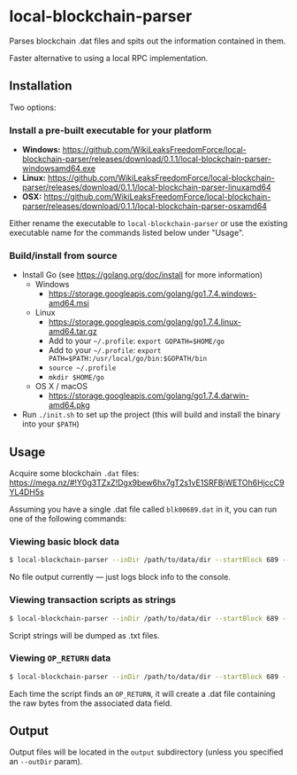 
# local-blockchain-parser

Parses blockchain .dat files and spits out the information contained in them.

Faster alternative to using a local RPC implementation.

## Installation

Two options:

### Install a pre-built executable for your platform

- **Windows:** <https://github.com/WikiLeaksFreedomForce/local-blockchain-parser/releases/download/0.1.1/local-blockchain-parser-windowsamd64.exe>
- **Linux:** <https://github.com/WikiLeaksFreedomForce/local-blockchain-parser/releases/download/0.1.1/local-blockchain-parser-linuxamd64>
- **OSX:** <https://github.com/WikiLeaksFreedomForce/local-blockchain-parser/releases/download/0.1.1/local-blockchain-parser-osxamd64>

Either rename the executable to `local-blockchain-parser` or use the existing executable name for the commands listed below under "Usage".

### Build/install from source

- Install Go (see <https://golang.org/doc/install> for more information)
    - Windows
        - <https://storage.googleapis.com/golang/go1.7.4.windows-amd64.msi>
    - Linux
        - <https://storage.googleapis.com/golang/go1.7.4.linux-amd64.tar.gz>
        - Add to your `~/.profile`: `export GOPATH=$HOME/go`
        - Add to your `~/.profile`: `export PATH=$PATH:/usr/local/go/bin:$GOPATH/bin`
        - `source ~/.profile`
        - `mkdir $HOME/go`
    - OS X / macOS
        - <https://storage.googleapis.com/golang/go1.7.4.darwin-amd64.pkg>
- Run `./init.sh` to set up the project (this will build and install the binary into your `$PATH`)


## Usage

Acquire some blockchain `.dat` files: <https://mega.nz/#!Y0g3TZxZ!Dgx9bew6hx7gT2s1vE1SRFBjWETOh6HjccC9YL4DH5s>

Assuming you have a single .dat file called `blk00689.dat` in it, you can run one of the following commands:

### Viewing basic block data

```sh
$ local-blockchain-parser --inDir /path/to/data/dir --startBlock 689 --endBlock 689 blockdata
```

No file output currently — just logs block info to the console.

### Viewing transaction scripts as strings

```sh
$ local-blockchain-parser --inDir /path/to/data/dir --startBlock 689 --endBlock 689 scripts
```

Script strings will be dumped as .txt files.

### Viewing `OP_RETURN` data

```sh
$ local-blockchain-parser --inDir /path/to/data/dir --startBlock 689 --endBlock 689 opreturns
```

Each time the script finds an `OP_RETURN`, it will create a .dat file containing the raw bytes from the associated data field.

## Output

Output files will be located in the `output` subdirectory (unless you specified an `--outDir` param).


